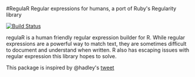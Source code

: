 #RegulaR
Regular expressions for humans, a port of Ruby's Regularity library

[![Build Status](https://travis-ci.org/jimhester/regulaR.png?branch=master)](https://travis-ci.org/jimhester/regulaR)

regulaR is a human friendly regular expression builder for R. While regular
expressions are a powerful way to match text, they are sometimes difficult to
document and understand when written.  R also has escaping issues with regular
expression this library hopes to solve.

This package is inspired by @hadley's [tweet](https://twitter.com/hadleywickham/status/514102801081708544)
